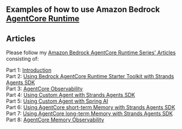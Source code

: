 ## Examples of how to use Amazon Bedrock [AgentCore Runtime](https://docs.aws.amazon.com/bedrock-agentcore/latest/devguide/agents-tools-runtime.html)

## Articles 
Please follow my [Amazon Bedrock AgentCore Runtime Series' Articles](https://dev.to/vkazulkin/series/33004) consisting of:

Part 1: [Introduction](https://dev.to/aws-heroes/amazon-bedrock-agentcore-runtime-part-1-introduction-e5i)  
Part 2: [Using Bedrock AgentCore Runtime Starter Toolkit with Strands Agents SDK](https://dev.to/aws-heroes/amazon-bedrock-agentcore-runtime-part-2-deploy-the-agent-with-the-agentcore-runtime-starter-3706)    
Part 3: [AgentCore Observability](https://dev.to/aws-heroes/amazon-bedrock-agentcore-runtime-part-3-agentcore-observability-f08)    
Part 4: [Using Custom Agent with Strands Agents SDK](https://dev.to/aws-heroes/amazon-bedrock-agentcore-runtime-part-4-using-custom-agent-with-strands-agents-sdk-201o)    
Part 5: [Using Custom Agent with Spring AI](https://dev.to/aws-heroes/amazon-bedrock-agentcore-runtime-part-5-using-custom-agent-with-spring-ai-4n71)    
Part 6: [Using AgentCore short-term Memory with Strands Agents SDK](https://dev.to/aws-heroes/amazon-bedrock-agentcore-runtime-part-6-using-agentcore-short-term-memory-with-strands-agents-sdk-55d4)  
Part 7: [Using AgentCore long-term Memory with Strands Agents SDK](https://dev.to/aws-heroes/amazon-bedrock-agentcore-runtime-part-7-using-agentcore-long-term-memory-with-strands-agents-sdk-lb2)   
Part 8: [AgentCore Memory Observability](https://dev.to/aws-heroes/amazon-bedrock-agentcore-runtime-part-8-agentcore-memory-observability-32pc)       